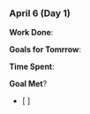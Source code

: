 ### April 6 (Day 1)

**Work Done**: 

**Goals for Tomrrow**:

**Time Spent**: 

**Goal Met**? 
 - [ ]

 